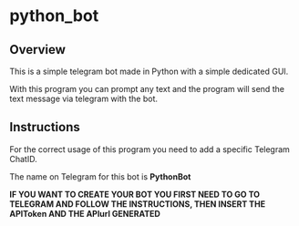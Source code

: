 # python_bot

## Overview
This is a simple telegram bot made in Python with a simple dedicated GUI.

With this program you can prompt any text and the program will send the text message via telegram with the bot.

## Instructions
For the correct usage of this program you need to add a specific Telegram ChatID.

The name on Telegram for this bot is **PythonBot**

**IF YOU WANT TO CREATE YOUR BOT YOU FIRST NEED TO GO TO TELEGRAM AND FOLLOW THE INSTRUCTIONS, THEN INSERT THE APIToken AND THE APIurl GENERATED**
